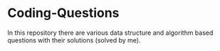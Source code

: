 # Coding-Questions
In this repository there are various data structure and algorithm based questions with their solutions (solved by me).
